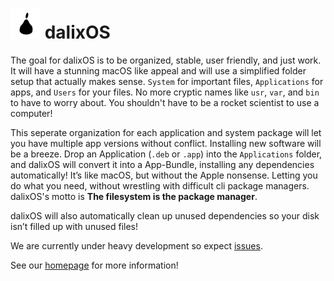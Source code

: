 # ![Logo](Logos/Logo48x48.png) dalixOS
The goal for dalixOS is to be organized, stable, user friendly, and just work.
It will have a stunning macOS like appeal and will use a simplified folder setup that actually
makes sense. ``` System ```  for important files, ``` Applications ``` for apps, and ``` Users ```
for your files. No more cryptic names like ```usr```, ```var```, and ```bin``` to have to worry about. You shouldn't have to be a rocket scientist to use a computer!

This seperate organization for each application and system package will let you have multiple app
versions without conflict. Installing new software will be a breeze. Drop an Application
(```.deb``` or ```.app```) into the ``` Applications ``` folder, and dalixOS will convert it into a
App-Bundle, installing any dependencies automatically! It’s like macOS, but without the Apple nonsense.
Letting you do what you need, without wrestling with difficult cli
package managers. dalixOS's motto is **The filesystem is the package manager**.


dalixOS will also automatically clean up unused dependencies so your disk isn’t filled up with unused
files!

We are currently under heavy development so expect [issues](https://github.com/dleggo/Dalix/issues).

See our [homepage](https://dleggo.github.io/Dalix) for more information!
